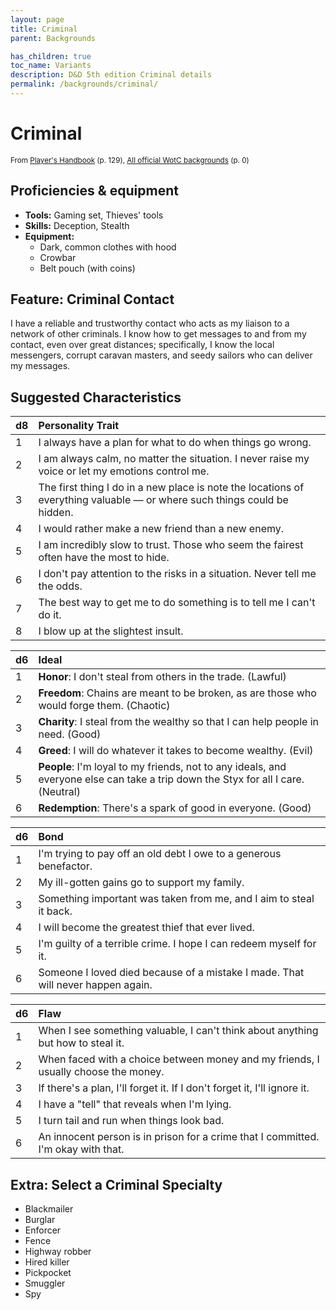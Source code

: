 ```yaml
---
layout: page
title: Criminal
parent: Backgrounds

has_children: true
toc_name: Variants
description: D&D 5th edition Criminal details
permalink: /backgrounds/criminal/
---
```

# Criminal

<small>From <a target="_blank" href="https://dnd.wizards.com/products/tabletop-games/rpg-products/rpg_playershandbook">Player's Handbook</a> (p. 129), <a target="_blank" href="https://flapkan.com/faq#What-is-the-source-All-official-WotC-backgrounds-and-how-does-it-work">All official WotC backgrounds</a> (p. 0)</small>


## Proficiencies & equipment

- **Tools:** Gaming set, Thieves' tools
- **Skills:** Deception, Stealth
- **Equipment:** 
  - Dark, common clothes with hood
  - Crowbar
  - Belt pouch (with coins)

## Feature: Criminal Contact


I have a reliable and trustworthy contact who acts as my liaison to a network of other criminals. I know how to get messages to and from my contact, even over great distances; specifically, I know the local messengers, corrupt caravan masters, and seedy sailors who can deliver my messages.

## Suggested Characteristics


| d8 | Personality Trait |
|:----------------------------|:------------------|
| 1 | I always have a plan for what to do when things go wrong. |
| 2 | I am always calm, no matter the situation. I never raise my voice or let my emotions control me. |
| 3 | The first thing I do in a new place is note the locations of everything valuable ― or where such things could be hidden. |
| 4 | I would rather make a new friend than a new enemy. |
| 5 | I am incredibly slow to trust. Those who seem the fairest often have the most to hide. |
| 6 | I don't pay attention to the risks in a situation. Never tell me the odds. |
| 7 | The best way to get me to do something is to tell me I can't do it. |
| 8 | I blow up at the slightest insult. |

| d6 | Ideal |
|:----------------------------|:------|
| 1 | **Honor**: I don't steal from others in the trade. (Lawful) |
| 2 | **Freedom**: Chains are meant to be broken, as are those who would forge them. (Chaotic) |
| 3 | **Charity**: I steal from the wealthy so that I can help people in need. (Good) |
| 4 | **Greed**: I will do whatever it takes to become wealthy. (Evil) |
| 5 | **People**: I'm loyal to my friends, not to any ideals, and everyone else can take a trip down the Styx for all I care. (Neutral) |
| 6 | **Redemption**: There's a spark of good in everyone. (Good) |

| d6 | Bond |
|:----------------------------|:------------------|
| 1 | I'm trying to pay off an old debt I owe to a generous benefactor. |
| 2 | My ill-gotten gains go to support my family. |
| 3 | Something important was taken from me, and I aim to steal it back. |
| 4 | I will become the greatest thief that ever lived. |
| 5 | I'm guilty of a terrible crime. I hope I can redeem myself for it. |
| 6 | Someone I loved died because of a mistake I made. That will never happen again. |

| d6 | Flaw |
|:----------------------------|:------------------|
| 1 | When I see something valuable, I can't think about anything but how to steal it. |
| 2 | When faced with a choice between money and my friends, I usually choose the money. |
| 3 | If there's a plan, I'll forget it. If I don't forget it, I'll ignore it. |
| 4 | I have a "tell" that reveals when I'm lying. |
| 5 | I turn tail and run when things look bad. |
| 6 | An innocent person is in prison for a crime that I committed. I'm okay with that. |

## Extra: Select a Criminal Specialty


- Blackmailer
- Burglar
- Enforcer
- Fence
- Highway robber
- Hired killer
- Pickpocket
- Smuggler
- Spy